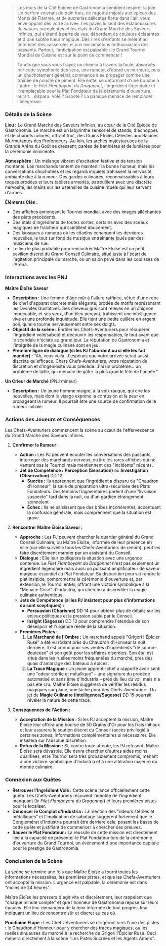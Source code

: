 > Les murs de la Cité Épicée de Gastronomia semblent respirer la joie. Un parfum enivrant de pain frais, de ragoûts mijotés aux épices des Monts de Flamme, et de sucreries délicates flotte dans l'air, vous enveloppant dès votre arrivée. Les pavés luisent des éclaboussures de sauces succulentes et les étals du Grand Marché des Saveurs Infinies, qui s'étend à perte de vue, débordent de couleurs éclatantes et d'une subtile lueur magique. Des rires d'enfants se mêlent au tintement des casseroles et aux exclamations enthousiastes des passants. Partout, l'anticipation est palpable : le Grand Tournoi Mondial de Cuisine est sur le point de commencer !
>
> Tandis que vous vous frayez un chemin à travers la foule, absorbés par cette symphonie des sens, une rumeur, d'abord un murmure, puis un chuchotement général, commence à se propager comme une traînée de poudre de piment. Elle enfle, se déformant d'une bouche à l'autre : le *Filet Flamboyant du Dragonnet*, l'ingrédient légendaire et irremplaçable pour le Plat Fondateur de la cérémonie d'ouverture, aurait… disparu. Volé ? Saboté ? La panique menace de remplacer l'allégresse.

### Détails de la Scène

**Lieu :** Le Grand Marché des Saveurs Infinies, au cœur de la Cité Épicée de Gastronomia. Le marché est un labyrinthe sensoriel de stands, d'échoppes et de chariots colorés, offrant tout, des Grains Étoilés Célestes aux Racines Murmurantes des Profondeurs. Au loin, les arches majestueuses de la Grande Aréna du Goût se dressent, parées de bannières et de lumières pour la cérémonie imminente.

**Atmosphère :** Un mélange vibrant d'excitation festive et de tension montante. Les marchands tentent de maintenir la bonne humeur, mais les conversations chuchotées et les regards inquiets trahissent la nervosité ambiante due à la rumeur. Des gardes culinaires, reconnaissables à leurs toques brodées et leurs tabliers armoriés, patrouillent avec une discrète nervosité, les mains sur les ustensiles de cuisine rituels qui leur servent d'armes.

**Éléments Clés :**
*   Des affiches annonçant le Tournoi mondial, avec des images alléchantes des plats précédents.
*   Des étals d'ingrédients de toutes sortes, certains avec des sceaux magiques de fraîcheur qui scintillent doucement.
*   Des kiosques à rumeurs où les citadins échangent les dernières nouvelles, le tout sur fond de musique entraînante jouée par des musiciens de rue.
*   Le lieu le plus probable pour rencontrer Maître Éloïse est un petit pavillon discret du Grand Conseil Culinaire, situé juste à l'écart de l'agitation principale du marché, ou un salon privé dans les coulisses de l'Aréna.

### Interactions avec les PNJ

**Maître Éloïse Saveur**
*   **Description :** Une femme d'âge mûr à l'allure raffinée, vêtue d'une robe de chef d'apparat discrète mais élégante, brodée de motifs représentant les Divinités Gustatives. Ses cheveux gris sont relevés en un chignon impeccable, et ses yeux, d'un bleu perçant, trahissent une intelligence vive et une profonde inquiétude. Elle tient une petite cuillère en argent poli, qu'elle tourne nerveusement entre ses doigts.
*   **Objectif de la scène :** Enrôler les Chefs-Aventuriers pour récupérer l'ingrédient volé/saboté et découvrir les responsables, le tout avant que le scandale n'éclate au grand jour. La réputation de Gastronomia et l'intégrité de la magie culinaire sont en jeu.
*   **Première ligne de dialogue (si les PJ l'abordent ou si elle les fait mander) :** "Ah, vous voilà. J'espérais que votre arrivée serait aussi discrète qu'efficace. Chers Chefs-Aventuriers, votre réputation de discrétion et d'ingéniosité vous précède. J'ai un problème… un problème de taille, qui menace de gâter la plus grande fête de l'année."

**Un Crieur de Marché** (PNJ mineur)
*   **Description :** Un jeune homme maigre, à la voix rauque, qui crie les nouvelles, mais dont le visage exprime la confusion et la peur en propageant la rumeur. Il pourrait être une source de confirmation de la rumeur initiale.

### Actions des Joueurs et Conséquences

Les Chefs-Aventuriers commencent la scène au cœur de l'effervescence du Grand Marché des Saveurs Infinies.

1.  **Confirmer la Rumeur :**
    *   **Action :** Les PJ peuvent écouter les conversations des passants, interroger des marchands nerveux, ou lire les rares affiches qui ne vantent pas le Tournoi mais mentionnent des "incidents" récents.
    *   **Jet de Compétence :** **Perception (Sensation)** ou **Investigation (Observation)** DD 12.
        *   **Succès :** Ils apprennent que l'ingrédient a disparu du "Chaudron d'Honneur", la salle de préparation ultra-sécurisée des Plats Fondateurs. Des témoins fragmentaires parlent d'une "livraison suspecte" tard dans la nuit, ou d'un gardien étrangement somnolent.
        *   **Échec :** Ils ne saisissent que des bribes incohérentes, accentuant la confusion générale, mais comprennent que la situation est grave.

2.  **Rencontrer Maître Éloïse Saveur :**
    *   **Approche :** Les PJ peuvent chercher le quartier général du Grand Conseil Culinaire, ou Maître Éloïse, informée de leur présence en ville (car elle surveille tous les Chefs-Aventuriers de renom), peut les faire discrètement mander par un assistant du Conseil.
    *   **Dialogue :** Elle leur expliquera la situation avec une urgence contenue. Le *Filet Flamboyant du Dragonnet* n'est pas seulement un ingrédient légendaire mais aussi un puissant amplificateur de saveur magique essentiel au Plat Fondateur. Sa disparition pourrait rendre le plat insipide, compromettre la cérémonie d'ouverture et, par extension, le Tournoi entier, offrant une victoire symbolique à la "Menace Grise" d'Industria, qui cherche à discréditer la magie culinaire authentique.
    *   **Jets de Compétence (si les PJ insistent pour plus d'informations ou sont sceptiques) :**
        *   **Persuasion (Charisme)** DD 14 pour obtenir plus de détails sur les enjeux politiques et la pression subie par le Conseil.
        *   **Insight (Sagesse)** DD 13 pour comprendre l'étendue de son désespoir et l'urgence réelle de la situation.
    *   **Premières Pistes :**
        1.  **Le Marchand de l'Ombre :** Un marchand appelé "Grigori l'Épicier Rusé" a été vu rôdant près du Chaudron d'Honneur la nuit dernière. Il est connu pour ses ventes d'ingrédients "de source douteuse" et son goût pour les affaires discrètes. Son étal est situé dans les ruelles moins fréquentées du marché, près des quais d'amarrage des bateaux à épices.
        2.  **La Trace Magique :** Un jeune apprenti-chef a rapporté avoir senti une "odeur stérile et métallique" – une signature du procédé automatisé et sans âme d'Industria – près du lieu du vol, mais n'a pas été cru. Maître Éloïse suggérera de vérifier les résidus magiques sur place, une tâche pour des Chefs-Aventuriers. Un jet de **Magie Culinaire (Intelligence/Sagesse)** DD 15 pourrait révéler la nature de cette trace.

3.  **Conséquences de l'Action :**
    *   **Acceptation de la Mission :** Si les PJ acceptent la mission, Maître Éloïse leur offrira une bourse de 50 Grains d'Or pour les frais initiaux et leur assurera le soutien discret du Conseil (accès privilégié à certaines zones, informations complémentaires si nécessaire). Elle insistera sur l'absolue discrétion.
    *   **Refus de la Mission :** Si, contre toute attente, les PJ refusent, Maître Éloïse sera dévastée. Elle devra chercher d'autres aides moins qualifiées, et le Tournoi sera très probablement compromis, menant à une victoire symbolique d'Industria et à une altération majeure du monde culinaire.

### Connexion aux Quêtes

*   **Retrouver l'Ingrédient Volé :** Cette scène lance officiellement cette quête. Les Chefs-Aventuriers reçoivent l'identité de l'ingrédient manquant (le *Filet Flamboyant du Dragonnet*) et leurs premières pistes pour le localiser.
*   **Dénoncer le Complot d'Industria :** La mention des "odeurs stériles et métalliques" et l'implication de sabotage suggèrent fortement que le Conglomérat d'Industria pourrait être derrière cela, posant les bases de cette quête et justifiant de commencer à chercher des preuves.
*   **Sauver le Plat Fondateur :** La réussite de cette mission est directement liée à la capacité de présenter le Plat Fondateur lors de la cérémonie d'ouverture du Grand Tournoi, un événement d'une importance capitale pour le prestige de Gastronomia.

### Conclusion de la Scène

La scène se termine une fois que Maître Éloïse a fourni toutes les informations nécessaires, les premières pistes, et que les Chefs-Aventuriers ont accepté la mission. L'urgence est palpable, la cérémonie est dans "moins de 24 heures".

Maître Éloïse les pressera d'agir vite et discrètement, leur rappelant que "chaque minute compte" et que l'honneur de Gastronomia repose sur leurs épaules. Elle leur demandera de la tenir informée de tout progrès, leur indiquant un lieu de rencontre sûr et discret au cas où.

**Prochaine Étape :** Les Chefs-Aventuriers se dirigeront vers l'une des pistes : le Chaudron d'Honneur pour y chercher des traces magiques, ou les ruelles sinueuses du marché à la recherche de Grigori l'Épicier Rusé. Ceci mènera directement à la scène "Les Pistes Sucrées et les Agents Amers".